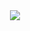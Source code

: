 <div align="center">
  <a href="https://jhyub.dev/"><img src="https://github-readme-stats.vercel.app/api/top-langs/?username=Jhyub&theme=tokyonight&title_color=fff&text_color=fff&show_icons=true&count_private=true&layout=compact&langs_count=10&count_private=true&hide_border=true"></a>
</div>
